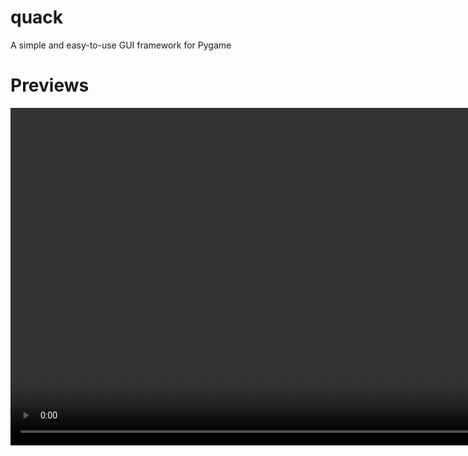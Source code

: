 # quack
A simple and easy-to-use GUI framework for Pygame

# Previews
<video src="previews/cps_app.mp4" width=1080/>
